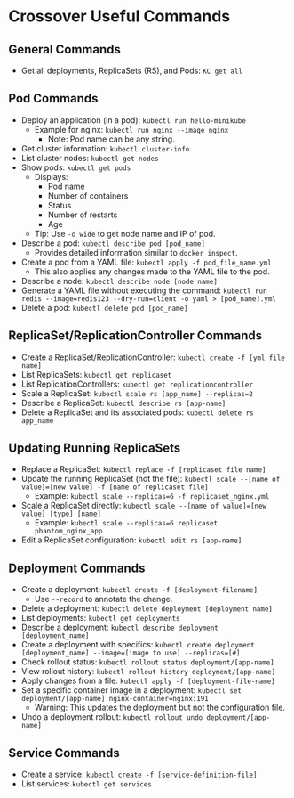 # Crossover Useful Commands

## General Commands
- Get all deployments, ReplicaSets (RS), and Pods: `KC get all`

## Pod Commands
- Deploy an application (in a pod): `kubectl run hello-minikube`
  - Example for nginx: `kubectl run nginx --image nginx`
    - Note: Pod name can be any string.
- Get cluster information: `kubectl cluster-info`
- List cluster nodes: `kubectl get nodes`
- Show pods: `kubectl get pods`
  - Displays:
    - Pod name
    - Number of containers
    - Status
    - Number of restarts
    - Age
  - Tip: Use `-o wide` to get node name and IP of pod.
- Describe a pod: `kubectl describe pod [pod_name]`
  - Provides detailed information similar to `docker inspect`.
- Create a pod from a YAML file: `kubectl apply -f pod_file_name.yml`
  - This also applies any changes made to the YAML file to the pod.
- Describe a node: `kubectl describe node [node name]`
- Generate a YAML file without executing the command: `kubectl run redis --image=redis123 --dry-run=client -o yaml > [pod_name].yml`
- Delete a pod: `kubectl delete pod [pod_name]`

## ReplicaSet/ReplicationController Commands
- Create a ReplicaSet/ReplicationController: `kubectl create -f [yml file name]`
- List ReplicaSets: `kubectl get replicaset`
- List ReplicationControllers: `kubectl get replicationcontroller`
- Scale a ReplicaSet: `kubectl scale rs [app_name] --replicas=2`
- Describe a ReplicaSet: `kubectl describe rs [app-name]`
- Delete a ReplicaSet and its associated pods: `kubectl delete rs app_name`

## Updating Running ReplicaSets
- Replace a ReplicaSet: `kubectl replace -f [replicaset file name]`
- Update the running ReplicaSet (not the file): `kubectl scale --[name of value]=[new value] -f [name of replicaset file]`
  - Example: `kubectl scale --replicas=6 -f replicaset_nginx.yml`
- Scale a ReplicaSet directly: `kubectl scale --[name of value]=[new value] [type] [name]`
  - Example: `kubectl scale --replicas=6 replicaset phantom_nginx_app`
- Edit a ReplicaSet configuration: `kubectl edit rs [app-name]`

## Deployment Commands
- Create a deployment: `kubectl create -f [deployment-filename]`
  - Use `--record` to annotate the change.
- Delete a deployment: `kubectl delete deployment [deployment name]`
- List deployments: `kubectl get deployments`
- Describe a deployment: `kubectl describe deployment [deployment_name]`
- Create a deployment with specifics: `kubectl create deployment [deployment_name] --image=[image to use] --replicas=[#]`
- Check rollout status: `kubectl rollout status deployment/[app-name]`
- View rollout history: `kubectl rollout history deployment/[app-name]`
- Apply changes from a file: `kubectl apply -f [deployment-file-name]`
- Set a specific container image in a deployment: `kubectl set deployment/[app-name] nginx-container=nginx:191`
  - Warning: This updates the deployment but not the configuration file.
- Undo a deployment rollout: `kubectl rollout undo deployment/[app-name]`

## Service Commands
- Create a service: `kubectl create -f [service-definition-file]`
- List services: `kubectl get services`
